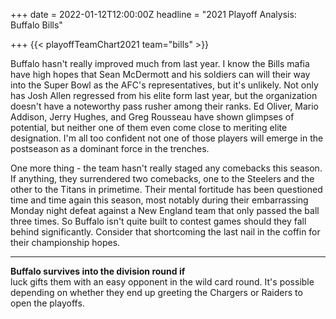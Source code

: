 +++
date = 2022-01-12T12:00:00Z
headline = "2021 Playoff Analysis: Buffalo Bills"

+++
{{< playoffTeamChart2021 team="bills" >}}

Buffalo hasn't really improved much from last year. I know the Bills mafia have high hopes that Sean McDermott and his soldiers can will their way into the Super Bowl as the AFC's representatives, but it's unlikely. Not only has Josh Allen regressed from his elite form last year, but the organization doesn't have a noteworthy pass rusher among their ranks. Ed Oliver, Mario Addison, Jerry Hughes, and Greg Rousseau have shown glimpses of potential, but neither one of them even come close to meriting elite designation. I'm all too confident not one of those players will emerge in the postseason as a dominant force in the trenches.

One more thing - the team hasn't really staged any comebacks this season. If anything, they surrendered two comebacks, one to the Steelers and the other to the Titans in primetime. Their mental fortitude has been questioned time and time again this season, most notably during their embarrassing Monday night defeat against a New England team that only passed the ball three times. So Buffalo isn't quite built to contest games should they fall behind significantly. Consider that shortcoming the last nail in the coffin for their championship hopes.

***

**Buffalo survives into the division round if**  
luck gifts them with an easy opponent in the wild card round. It's possible depending on whether they end up greeting the Chargers or Raiders to open the playoffs.